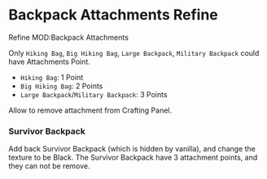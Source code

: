 # Backpack Attachments Refine

Refine MOD:Backpack Attachments

Only `Hiking Bag`, `Big Hiking Bag`, `Large Backpack`, `Military Backpack` could have Attachments Point.

- `Hiking Bag`: 1 Point
- `Big Hiking Bag`: 2 Points
- `Large Backpack`/`Military Backpack`: 3 Points

Allow to remove attachment from Crafting Panel.


### Survivor Backpack

Add back Survivor Backpack (which is hidden by vanilla), and change the texture to be Black.
The Survivor Backpack have 3 attachment points, and they can not be remove.
